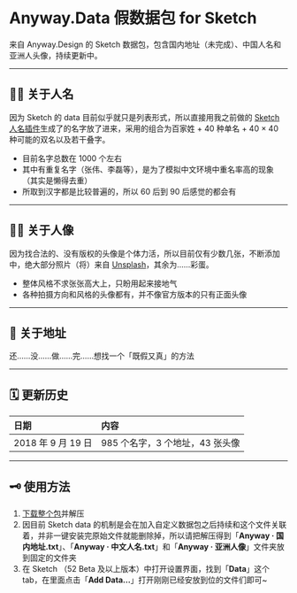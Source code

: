 # Anyway.Data 假数据包 for Sketch
来自 Anyway.Design 的 Sketch 数据包，包含国内地址（未完成）、中国人名和亚洲人头像，持续更新中。

---

## ✍🏻 关于人名
因为 Sketch 的 data 目前似乎就只是列表形式，所以直接用我之前做的 [Sketch 人名插件](https://github.com/JJYing/Fake-Chinese-Name-for-Sketch)生成了的名字放了进来，采用的组合为百家姓 + 40 种单名 + 40 × 40 种可能的双名以及若干叠字。
* 目前名字总数在 1000 个左右
* 其中有重复名字（张伟、李磊等），是为了模拟中文环境中重名率高的现象（其实是懒得去重）
* 所取到汉字都是比较普遍的，所以 60 后到 90 后感觉的都会有

---

## 🧑🏻 关于人像
因为找合法的、没有版权的头像是个体力活，所以目前仅有少数几张，不断添加中，绝大部分照片（将）来自 [Unsplash](http://unsplash.com)，其余为……彩蛋。
* 整体风格不求张张高大上，只盼用起来接地气
* 各种拍摄方向和风格的头像都有，并不像官方版本的只有正面头像

---

## 📮 关于地址
还……没……做……完……想找一个「既假又真」的方法

---

## 🗓 更新历史

| 日期 | 内容 |
|:--|:--|
| 2018 年 9 月 19 日 | 985 个名字，3 个地址，43 张头像 |

---

## 🗝 使用方法
1. [下载整个包](https://github.com/Anyway-Design/Anyway.Data/archive/master.zip)并解压
2. 因目前 Sketch data 的机制是会在加入自定义数据包之后持续和这个文件关联着，并非一键安装完原始文件就能删除掉，所以请把解压得到「**Anyway · 国内地址.txt**」、「**Anyway · 中文人名.txt**」和「**Anyway · 亚洲人像**」文件夹放到固定的文件夹
2. 在 Sketch （52 Beta 及以上版本）中打开设置界面，找到「**Data**」这个 tab，在里面点击「**Add Data…**」打开刚刚已经安放到位的文件们即可~
